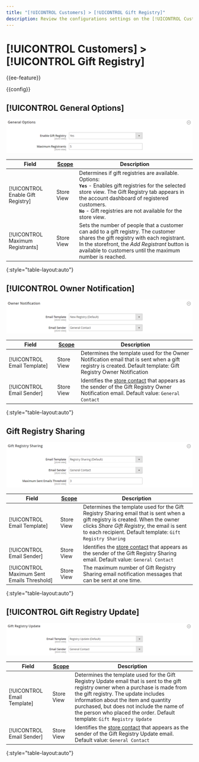 ```yaml
---
title: "[!UICONTROL Customers] > [!UICONTROL Gift Registry]"
description: Review the configurations settings on the [!UICONTROL Customers] > [!UICONTROL Gift Registry] page of the Commerce Admin.
---
```

# [!UICONTROL Customers] > [!UICONTROL Gift Registry]

{{ee-feature}}

{{config}}

## [!UICONTROL General Options]

![General Options](./assets/gift-registry-general-options.png)<!-- zoom -->

<!-- [General Options](https://docs.magento.com/user-guide/marketing/gift-registry-configure.html) -->

|Field|[Scope](../../getting-started/websites-stores-views.md#scope-settings)|Description|
|--- |--- |--- |
|[!UICONTROL Enable Gift Registry]|Store View|Determines if gift registries are available. Options: <br/>**`Yes`** - Enables gift registries for the selected store view. The Gift Registry tab appears in the account dashboard of registered customers. <br/>**`No`** - Gift registries are not available for the store view.|
|[!UICONTROL Maximum Registrants]|Store View|Sets the number of people that a customer can add to a gift registry. The customer shares the gift registry with each registrant. In the storefront, the _Add Registrant_ button is available to customers until the maximum number is reached.|

{:style="table-layout:auto"}

## [!UICONTROL Owner Notification]

![Owner Notification](./assets/gift-registry-owner-notification.png)<!-- zoom -->

<!-- [Owner Notification](https://docs.magento.com/user-guide/marketing/gift-registry-configure.html) -->

|Field|[Scope](../../getting-started/websites-stores-views.md#scope-settings)|Description|
|--- |--- |--- |
|[!UICONTROL Email Template]|Store View|Determines the template used for the Owner Notification email that is sent when a gift registry is created. Default template: Gift Registry Owner Notification|
|[!UICONTROL Email Sender]|Store View|Identifies the [store contact](../../getting-started/store-details.md#store-email-addresses) that appears as the sender of the Gift Registry Owner Notification email. Default value: `General Contact`|

{:style="table-layout:auto"}

## Gift Registry Sharing

![Gift Registry Sharing](./assets/gift-registry-gift-registry-sharing.png)<!-- zoom -->

<!-- Gift Registry Sharing](https://docs.magento.com/user-guide/marketing/gift-registry-configure.html) -->

|Field|[Scope](../../getting-started/websites-stores-views.md#scope-settings)|Description|
|--- |--- |--- |
|[!UICONTROL Email Template]|Store View|Determines the template used for the Gift Registry Sharing email that is sent when a gift registry is created. When the owner clicks _Share Gift Registry_, the email is sent to each recipient. Default template: `Gift Registry Sharing`|
|[!UICONTROL Email Sender]|Store View|Identifies the [store contact](../../getting-started/store-details.md#store-email-addresses) that appears as the sender of the Gift Registry Sharing email. Default value: `General Contact`|
|[!UICONTROL Maximum Sent Emails Threshold]|Store View|The maximum number of Gift Registry Sharing email notification messages that can be sent at one time.|

{:style="table-layout:auto"}

## [!UICONTROL Gift Registry Update]

![Gift Registry Update](./assets/gift-registry-gift-registry-update.png)<!-- zoom -->

<!-- [Gift Registry Update](https://docs.magento.com/user-guide/marketing/gift-registry-configure.html) -->

|Field|[Scope](../../getting-started/websites-stores-views.md#scope-settings)|Description|
|--- |--- |--- |
|[!UICONTROL Email Template]|Store View|Determines the template used for the Gift Registry Update email that is sent to the gift registry owner when a purchase is made from the gift registry. The update includes information about the item and quantity purchased, but does not include the name of the person who placed the order. Default template: `Gift Registry Update`|
|[!UICONTROL Email Sender]|Store View|Identifies the [store contact](../../getting-started/store-details.md#store-email-addresses) that appears as the sender of the Gift Registry Update email. Default value: `General Contact`|

{:style="table-layout:auto"}
